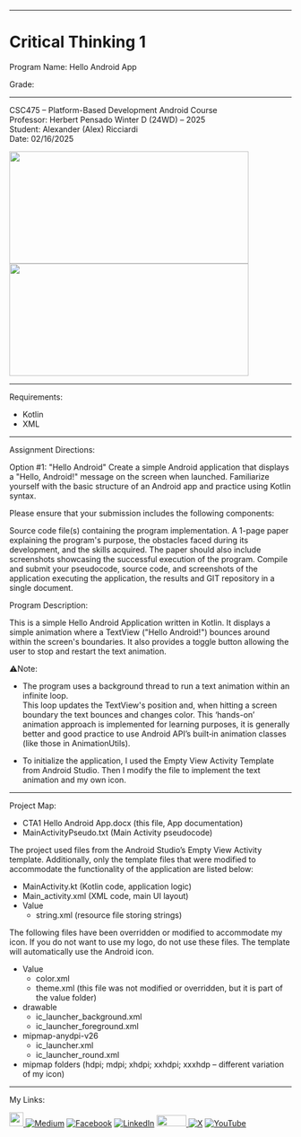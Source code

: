 ﻿-----------------------------------------------------------------------------------------------------------------------------
# Critical Thinking 1
Program Name: Hello Android App

Grade: 

-----------------------------------------------------------------------------------------------------------------------------

CSC475 – Platform-Based Development Android Course  
Professor: Herbert Pensado
Winter D (24WD) – 2025   
Student: Alexander (Alex) Ricciardi   
Date: 02/16/2025   

<img width="427" height="200" src="https://github.com/user-attachments/assets/3354f4fd-b43a-4bb3-bdbb-ee177fb65797"></span>
<img width="427" height="200" src="https://github.com/user-attachments/assets/2d941907-a20a-4965-90f1-6d88031e4fbc"></span>

-----------------------------------------------------------------------------------------------------------------------------

Requirements:  
- Kotlin
- XML  

-----------------------------------------------------------------------------------------------------------------------------

Assignment Directions:  

Option #1: "Hello Android" 
Create a simple Android application that displays a "Hello, Android!" message on the screen when launched. Familiarize yourself with the basic structure of an Android app and practice using Kotlin syntax.

Please ensure that your submission includes the following components:

Source code file(s) containing the program implementation.
A 1-page paper explaining the program's purpose, the obstacles faced during its development, and the skills acquired. The paper should also include screenshots showcasing the successful execution of the program.
Compile and submit your pseudocode, source code, and screenshots of the application executing the application, the results and GIT repository in a single document.

Program Description:

This is a simple Hello Android Application written in Kotlin. It displays a simple animation where a TextView ("Hello Android!") bounces around within the screen's boundaries. It also provides a toggle button allowing the user to stop and restart the text animation.

⚠️Note:

- The program uses a background thread to run a text animation within an infinite loop.  
This loop updates the TextView's position and, when hitting a screen boundary the text bounces and changes color. This ‘hands-on’ animation approach is implemented for learning purposes, it is generally better and good practice to use Android API’s built‑in animation classes (like those in AnimationUtils).  

- To initialize the application, I used the Empty View Activity Template from Android Studio. Then I modify the file to implement the text animation and my own icon.  

-----------------------------------------------------------------------------------------------------------------------------

Project Map:

-	CTA1 Hello Android App.docx (this file, App documentation)
-	MainActivityPseudo.txt (Main Activity pseudocode)

The project used files from the Android Studio’s  Empty View Activity template. Additionally, only the template files that were modified to accommodate the functionality of the application are listed below: 

-	MainActivity.kt (Kotlin code, application logic)
-	Main_activity.xml (XML code, main UI layout)
-	Value
       - string.xml (resource file storing strings)

The following files have been overridden or modified to accommodate my icon. If you do not want to use my logo, do not use these files. The template will automatically use the Android icon.

-	Value
       - color.xml
       - theme.xml (this file was not modified or overridden, but it is part of the value folder)
-	drawable
       - ic_launcher_background.xml 
       - ic_launcher_foreground.xml 
-	mipmap-anydpi-v26
       - ic_launcher.xml 
       - ic_launcher_round.xml
-	mipmap folders (hdpi; mdpi; xhdpi; xxhdpi; xxxhdp – different variation of my icon)

-----------------------------------------------------------------------------------------------------------------------------

My Links:   

<span><a href="https://www.alexomegapy.com" target="_blank"><img width="25" height="25" src="https://github.com/user-attachments/assets/a8e0ea66-5d8f-43b3-8fff-2c3d74d57f53"></span>    [![Medium](https://img.shields.io/badge/Medium-12100E?style=for-the-badge&logo=medium&logoColor=whit)](https://medium.com/@alex.omegapy)    [![Facebook](https://img.shields.io/badge/Facebook-%231877F2.svg?logo=Facebook&logoColor=white)](https://www.facebook.com/profile.php?id=100089638857137)    [![LinkedIn](https://img.shields.io/badge/LinkedIn-%230077B5.svg?logo=linkedin&logoColor=white)](https://linkedin.com/in/alex-ricciardi)    <span><a href="https://www.threads.net/@alexomegapy?hl=en" target="_blank"><img width="53" height="20" src="https://github.com/user-attachments/assets/58c9e833-4501-42e4-b4fe-39ffafba99b2"></span>    [![X](https://img.shields.io/badge/X-black.svg?logo=X&logoColor=white)](https://x.com/AlexOmegapy)    [![YouTube](https://img.shields.io/badge/YouTube-%23FF0000.svg?logo=YouTube&logoColor=white)](https://www.youtube.com/channel/UC4rMaQ7sqywMZkfS1xGh2AA) 


